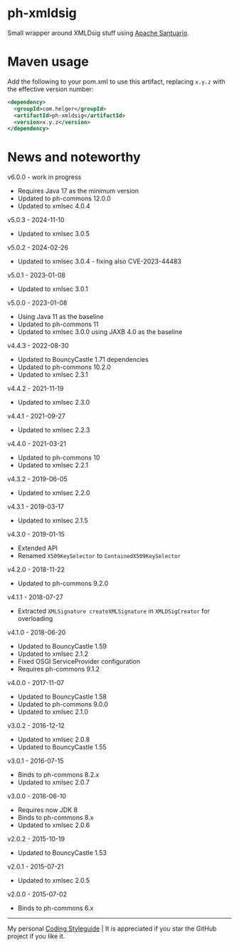 # ph-xmldsig

Small wrapper around XMLDsig stuff using [Apache Santuario](http://santuario.apache.org/).

# Maven usage

Add the following to your pom.xml to use this artifact, replacing `x.y.z` with the effective version number:

```xml
<dependency>
  <groupId>com.helger</groupId>
  <artifactId>ph-xmldsig</artifactId>
  <version>x.y.z</version>
</dependency>
```

# News and noteworthy


v6.0.0 - work in progress
* Requires Java 17 as the minimum version
* Updated to ph-commons 12.0.0
* Updated to xmlsec 4.0.4

v5.0.3 - 2024-11-10
* Updated to xmlsec 3.0.5

v5.0.2 - 2024-02-26
* Updated to xmlsec 3.0.4 - fixing also CVE-2023-44483

v5.0.1 - 2023-01-08
* Updated to xmlsec 3.0.1

v5.0.0 - 2023-01-08
* Using Java 11 as the baseline
* Updated to ph-commons 11
* Updated to xmlsec 3.0.0 using JAXB 4.0 as the baseline

v4.4.3 - 2022-08-30
* Updated to BouncyCastle 1.71 dependencies
* Updated to ph-commons 10.2.0
* Updated to xmlsec 2.3.1

v4.4.2 - 2021-11-19
* Updated to xmlsec 2.3.0

v4.4.1 - 2021-09-27
* Updated to xmlsec 2.2.3

v4.4.0 - 2021-03-21
* Updated to ph-commons 10
* Updated to xmlsec 2.2.1

v4.3.2 - 2019-06-05
* Updated to xmlsec 2.2.0

v4.3.1 - 2019-03-17
* Updated to xmlsec 2.1.5

v4.3.0 - 2019-01-15
* Extended API
* Renamed `X509KeySelector` to `ContainedX509KeySelector`

v4.2.0 - 2018-11-22
* Updated to ph-commons 9.2.0

v4.1.1 - 2018-07-27
* Extracted `XMLSignature createXMLSignature` in `XMLDSigCreator` for overloading

v4.1.0 - 2018-06-20
* Updated to BouncyCastle 1.59
* Updated to xmlsec 2.1.2
* Fixed OSGI ServiceProvider configuration
* Requires ph-commons 9.1.2 

v4.0.0 - 2017-11-07
* Updated to BouncyCastle 1.58
* Updated to ph-commons 9.0.0
* Updated to xmlsec 2.1.0

v3.0.2 - 2016-12-12
* Updated to xmlsec 2.0.8
* Updated to BouncyCastle 1.55

v3.0.1 - 2016-07-15
* Binds to ph-commons 8.2.x
* Updated to xmlsec 2.0.7

v3.0.0 - 2016-06-10
* Requires now JDK 8
* Binds to ph-commons 8.x
* Updated to xmlsec 2.0.6

v2.0.2 - 2015-10-19   
* Updated to BouncyCastle 1.53

v2.0.1 - 2015-07-21
* Updated to xmlsec 2.0.5

v2.0.0 - 2015-07-02
* Binds to ph-commons 6.x     

---

My personal [Coding Styleguide](https://github.com/phax/meta/blob/master/CodingStyleguide.md) |
It is appreciated if you star the GitHub project if you like it.